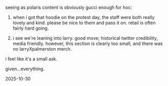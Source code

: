 seeing as polaris content is obviously gucci enough for hoc:  

1. when i got that hoodie on the protest day, the staff were both really lovely and kind. please be nice to them and pass it on. retail is often fairly hard going.

2. i see we're leaning into larry. good move; historical twitter credibility, media friendly. however, this section is clearly too small, and there was no larryXpalmerston merch.  

i feel like it's a small ask.  

given...everything.  

2025-10-30  
